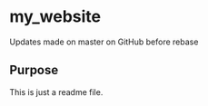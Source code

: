 # my_website

Updates made on master on GitHub before rebase

## Purpose

This is just a readme file.
